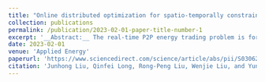 ```yaml
---
title: "Online distributed optimization for spatio-temporally constrained real-time peer-to-peer energy trading"
collection: publications
permalink: /publication/2023-02-01-paper-title-number-1
excerpt: '__Abstract:__ The real-time P2P energy trading problem is formulated as a spatio-temporally constrained stochastic optimization problem.'
date: 2023-02-01
venue: 'Applied Energy'
paperurl: 'https://www.sciencedirect.com/science/article/abs/pii/S0306261922014738?via%3Dihub'
citation: 'Junhong Liu, Qinfei Long, Rong-Peng Liu, Wenjie Liu, and Yunhe Hou. "Online distributed optimization for spatio-temporally constrained real-time peer-to-peer energy trading." Applied Energy 331 (2023): 120216.' 
---
```


